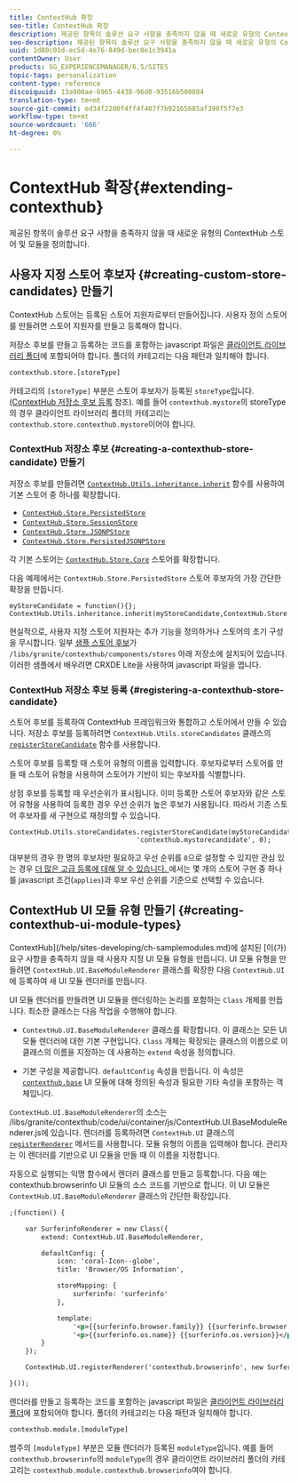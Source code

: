 ```yaml
---
title: ContextHub 확장
seo-title: ContextHub 확장
description: 제공된 항목이 솔루션 요구 사항을 충족하지 않을 때 새로운 유형의 ContextHub 스토어 및 모듈을 정의합니다.
seo-description: 제공된 항목이 솔루션 요구 사항을 충족하지 않을 때 새로운 유형의 ContextHub 스토어 및 모듈을 정의합니다.
uuid: 1d80c01d-ec5d-4e76-849d-bec0e1c3941a
contentOwner: User
products: SG_EXPERIENCEMANAGER/6.5/SITES
topic-tags: personalization
content-type: reference
discoiquuid: 13a908ae-6965-4438-96d0-93516b500884
translation-type: tm+mt
source-git-commit: ed34f2200f4ff4f407f7b92165685af390f5f7e3
workflow-type: tm+mt
source-wordcount: '666'
ht-degree: 0%

---
```



# ContextHub 확장{#extending-contexthub}

제공된 항목이 솔루션 요구 사항을 충족하지 않을 때 새로운 유형의 ContextHub 스토어 및 모듈을 정의합니다.

## 사용자 지정 스토어 후보자 {#creating-custom-store-candidates} 만들기

ContextHub 스토어는 등록된 스토어 지원자로부터 만들어집니다. 사용자 정의 스토어를 만들려면 스토어 지원자를 만들고 등록해야 합니다.

저장소 후보를 만들고 등록하는 코드를 포함하는 javascript 파일은 [클라이언트 라이브러리 폴더](/help/sites-developing/clientlibs.md#creating-client-library-folders)에 포함되어야 합니다. 폴더의 카테고리는 다음 패턴과 일치해야 합니다.

```xml
contexthub.store.[storeType]
```

카테고리의 `[storeType]` 부분은 스토어 후보자가 등록된 `storeType`입니다. ([ContextHub 저장소 후보 등록](/help/sites-developing/ch-extend.md#registering-a-contexthub-store-candidate) 참조). 예를 들어 `contexthub.mystore`의 storeType의 경우 클라이언트 라이브러리 폴더의 카테고리는 `contexthub.store.contexthub.mystore`이어야 합니다.

### ContextHub 저장소 후보 {#creating-a-contexthub-store-candidate} 만들기

저장소 후보를 만들려면 [`ContextHub.Utils.inheritance.inherit`](/help/sites-developing/contexthub-api.md#inherit-child-parent) 함수를 사용하여 기본 스토어 중 하나를 확장합니다.

* [`ContextHub.Store.PersistedStore`](/help/sites-developing/contexthub-api.md#contexthub-store-persistedstore)
* [`ContextHub.Store.SessionStore`](/help/sites-developing/contexthub-api.md#contexthub-store-sessionstore)
* [`ContextHub.Store.JSONPStore`](/help/sites-developing/contexthub-api.md#contexthub-store-jsonpstore)
* [`ContextHub.Store.PersistedJSONPStore`](/help/sites-developing/contexthub-api.md#contexthub-store-persistedjsonpstore)

각 기본 스토어는 [`ContextHub.Store.Core`](/help/sites-developing/contexthub-api.md#contexthub-store-core) 스토어를 확장합니다.

다음 예제에서는 `ContextHub.Store.PersistedStore` 스토어 후보자의 가장 간단한 확장을 만듭니다.

```
myStoreCandidate = function(){};
ContextHub.Utils.inheritance.inherit(myStoreCandidate,ContextHub.Store.PersistedStore);
```

현실적으로, 사용자 지정 스토어 지원자는 추가 기능을 정의하거나 스토어의 초기 구성을 무시합니다. 일부 [샘플 스토어 후보](/help/sites-developing/ch-samplestores.md)가 `/libs/granite/contexthub/components/stores` 아래 저장소에 설치되어 있습니다. 이러한 샘플에서 배우려면 CRXDE Lite을 사용하여 javascript 파일을 엽니다.

### ContextHub 저장소 후보 등록 {#registering-a-contexthub-store-candidate}

스토어 후보를 등록하여 ContextHub 프레임워크와 통합하고 스토어에서 만들 수 있습니다. 저장소 후보를 등록하려면 `ContextHub.Utils.storeCandidates` 클래스의 [`registerStoreCandidate`](/help/sites-developing/contexthub-api.md#registerstorecandidate-store-storetype-priority-applies) 함수를 사용합니다.

스토어 후보를 등록할 때 스토어 유형의 이름을 입력합니다. 후보자로부터 스토어를 만들 때 스토어 유형을 사용하여 스토어가 기반이 되는 후보자를 식별합니다.

상점 후보를 등록할 때 우선순위가 표시됩니다. 이미 등록한 스토어 후보자와 같은 스토어 유형을 사용하여 등록한 경우 우선 순위가 높은 후보가 사용됩니다. 따라서 기존 스토어 후보자를 새 구현으로 재정의할 수 있습니다.

```
ContextHub.Utils.storeCandidates.registerStoreCandidate(myStoreCandidate,
                                'contexthub.mystorecandidate', 0);
```

대부분의 경우 한 명의 후보자만 필요하고 우선 순위를 `0`으로 설정할 수 있지만 관심 있는 경우 [더 많은 고급 등록에 대해 알 수 있습니다. ](/help/sites-developing/contexthub-api.md#registerstorecandidate-store-storetype-priority-applies)에서는 몇 개의 스토어 구현 중 하나를 javascript 조건(`applies`)과 후보 우선 순위를 기준으로 선택할 수 있습니다.

## ContextHub UI 모듈 유형 만들기 {#creating-contexthub-ui-module-types}

ContextHub](/help/sites-developing/ch-samplemodules.md)에 설치된 [이(가) 요구 사항을 충족하지 않을 때 사용자 지정 UI 모듈 유형을 만듭니다. UI 모듈 유형을 만들려면 `ContextHub.UI.BaseModuleRenderer` 클래스를 확장한 다음 `ContextHub.UI`에 등록하여 새 UI 모듈 렌더러를 만듭니다.

UI 모듈 렌더러를 만들려면 UI 모듈을 렌더링하는 논리를 포함하는 `Class` 개체를 만듭니다. 최소한 클래스는 다음 작업을 수행해야 합니다.

* `ContextHub.UI.BaseModuleRenderer` 클래스를 확장합니다. 이 클래스는 모든 UI 모듈 렌더러에 대한 기본 구현입니다. `Class` 개체는 확장되는 클래스의 이름으로 이 클래스의 이름을 지정하는 데 사용하는 `extend` 속성을 정의합니다.

* 기본 구성을 제공합니다. `defaultConfig` 속성을 만듭니다. 이 속성은 [`contexthub.base`](/help/sites-developing/ch-samplemodules.md#contexthub-base-ui-module-type) UI 모듈에 대해 정의된 속성과 필요한 기타 속성을 포함하는 객체입니다.

`ContextHub.UI.BaseModuleRenderer`의 소스는 /libs/granite/contexthub/code/ui/container/js/ContextHub.UI.BaseModuleRenderer.js에 있습니다.  렌더러를 등록하려면 `ContextHub.UI` 클래스의 [`registerRenderer`](/help/sites-developing/contexthub-api.md#registerrenderer-moduletype-renderer-dontrender) 메서드를 사용합니다. 모듈 유형의 이름을 입력해야 합니다. 관리자는 이 렌더러를 기반으로 UI 모듈을 만들 때 이 이름을 지정합니다.

자동으로 실행되는 익명 함수에서 렌더러 클래스를 만들고 등록합니다. 다음 예는 contexthub.browserinfo UI 모듈의 소스 코드를 기반으로 합니다. 이 UI 모듈은 `ContextHub.UI.BaseModuleRenderer` 클래스의 간단한 확장입니다.

```xml
;(function() {

    var SurferinfoRenderer = new Class({
        extend: ContextHub.UI.BaseModuleRenderer,

        defaultConfig: {
            icon: 'coral-Icon--globe',
            title: 'Browser/OS Information',

            storeMapping: {
                surferinfo: 'surferinfo'
            },

            template:
                '<p>{{surferinfo.browser.family}} {{surferinfo.browser.version}}</p>' +
                '<p>{{surferinfo.os.name}} {{surferinfo.os.version}}</p>'
        }
    });

    ContextHub.UI.registerRenderer('contexthub.browserinfo', new SurferinfoRenderer());

}());
```

렌더러를 만들고 등록하는 코드를 포함하는 javascript 파일은 [클라이언트 라이브러리 폴더](/help/sites-developing/clientlibs.md#creating-client-library-folders)에 포함되어야 합니다. 폴더의 카테고리는 다음 패턴과 일치해야 합니다.

```xml
contexthub.module.[moduleType]
```

범주의 `[moduleType]` 부분은 모듈 렌더러가 등록된 `moduleType`입니다. 예를 들어 `contexthub.browserinfo`의 `moduleType`의 경우 클라이언트 라이브러리 폴더의 카테고리는 `contexthub.module.contexthub.browserinfo`여야 합니다.
